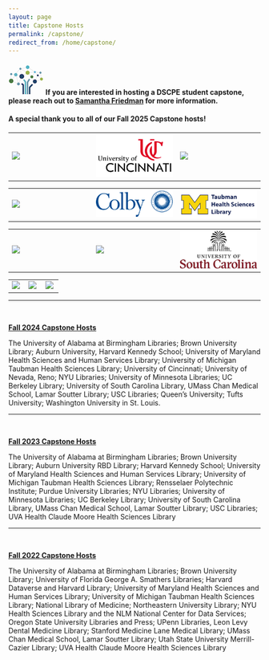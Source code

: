 ```yaml
---
layout: page
title: Capstone Hosts
permalink: /capstone/
redirect_from: /home/capstone/
---
```


#### <img src="/images/logos/DSCPElogo2.png"> <b>If you are interested in hosting a DSCPE student capstone, please reach out to [Samantha Friedman](mailto:samantha_friedman@hms.harvard.edu) for more information.</b>

#### A special thank you to all of our Fall 2025 Capstone hosts!
 

<table>  
 <tr>
  <td rowspan="1" width="30%"><img src="/images/capstone_logos/alabama.png"></td>
  <td rowspan="1" width="30%"><img src="/images/capstone_logos/Cincinnati.png"></td>
  <td rowspan="1" width="30%"><img src="/images/capstone_logos/maryland.png"></td>
 </tr>
 </table>

<table>
  <tr>

  <td rowspan="1" width="30%"><img src="/images/capstone_logos/harvardkennedy.png"></td>
  <td rowspan="1" width="30%"><img src="/images/capstone_logos/ColbyCollege.png"></td>
  <td rowspan="1" width="30%"><img src="/images/capstone_logos/UMTaubman Health.png"></td>
   </tr>
   
</table>

<table>
  <tr>

  <td rowspan="1" width="30%"><img src="/images/capstone_logos/minnesota.png"></td>
  <td rowspan="1" width="30%"><img src="/images/capstone_logos/ucb_library.png"></td>
  <td rowspan="1" width="30%"><img src="/images/capstone_logos/uscarolina.png"></td></tr>
 
</table>

<table>
<tr>
 <td rowspan="1" width="30%"><img src="/images/capstone_logos/umass.png"></td>
  <td rowspan="1" width="30%"><img src="/images/capstone_logos/usc.png"></td>
  <td rowspan="1" width="30%"><img src="/images/capstone_logos/virginia.png"></td></tr>
</table>

----


<br>

<b><ins>Fall 2024 Capstone Hosts </ins> </b><br>

The University of Alabama at Birmingham Libraries; Brown University Library; Auburn University, Harvard Kennedy School; University of Maryland Health Sciences and Human Services Library; University of Michigan Taubman Health Sciences Library; University of Cincinnati; University of Nevada, Reno; NYU Libraries; University of Minnesota Libraries; UC Berkeley Library; University of South Carolina Library, UMass Chan Medical School, Lamar Soutter Library; USC Libraries; Queen’s University; Tufts University; Washington University in St. Louis. 

---
<br>


<b><ins>Fall 2023 Capstone Hosts </ins> </b><br>


The University of Alabama at Birmingham Libraries; Brown University Library; Auburn University RBD Library; Harvard Kennedy School; University of Maryland Health Sciences and Human Services Library; University of Michigan Taubman Health Sciences Library; Rensselaer Polytechnic Institute; Purdue University Libraries; NYU Libraries; University of Minnesota Libraries; UC Berkeley Library; University of South Carolina Library, UMass Chan Medical School, Lamar Soutter Library; USC Libraries; UVA Health Claude Moore Health Sciences Library

---
<br>


<b><ins>Fall 2022 Capstone Hosts </ins> </b><br>


The University of Alabama at Birmingham Libraries; Brown University Library; University of Florida George A. Smathers Libraries; Harvard Dataverse and Harvard Library; University of Maryland Health Sciences and Human Services Library; University of Michigan Taubman Health Sciences Library; National Library of Medicine; Northeastern University Library; NYU Health Sciences Library and the NLM National Center for Data Services; Oregon State University Libraries and Press; UPenn Libraries, Leon Levy Dental Medicine Library; Stanford Medicine Lane Medical Library; UMass Chan Medical School, Lamar Soutter Library; Utah State University Merrill-Cazier Library; UVA Health Claude Moore Health Sciences Library

         
